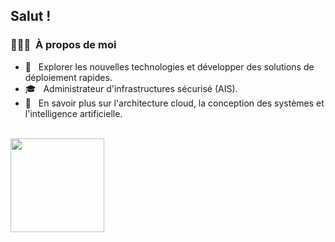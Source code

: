 <h2>Salut !</h2>

<h3>👨🏻‍💻 &nbsp;À propos de moi</h3>

- 🤔 &nbsp; Explorer les nouvelles technologies et développer des solutions de déploiement rapides.
- 🎓 &nbsp; Administrateur d'infrastructures sécurisé (AIS).
- 🌱 &nbsp; En savoir plus sur l'architecture cloud, la conception des systèmes et l'intelligence artificielle.



<br/>

<a href="https://github.com/luucfr">
  <img height="150em" src="https://github-readme-stats.vercel.app/api?username=luucfr&theme=buefy&show_icons=true" />
</a> 
